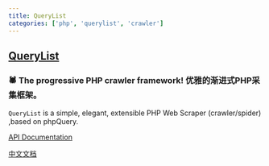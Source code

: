 ```yaml
---
title: QueryList
categories: ['php', 'querylist', 'crawler']
---
```

## [QueryList](https://github.com/jae-jae/QueryList)

### :spider: The progressive PHP crawler framework!  优雅的渐进式PHP采集框架。

`QueryList` is a simple, elegant, extensible PHP  Web Scraper (crawler/spider) ,based on phpQuery.

[API Documentation](https://github.com/jae-jae/QueryList/wiki) 

[中文文档](README-ZH.md)
